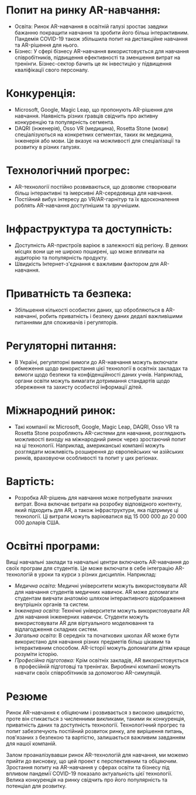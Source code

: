 # Попит на ринку AR-навчання:

- Освіта: Ринок AR-навчання в освітній галузі зростає завдяки бажанню покращити навчання та зробити його більш інтерактивним. Пандемія COVID-19 також збільшила попит на дистанційне навчання та AR-рішення для нього.
- Бізнес: У сфері бізнесу AR-навчання використовується для навчання співробітників, підвищення ефективності та зменшення витрат на тренінги. Бізнес-сектор бачить це як інвестицію у підвищення кваліфікації свого персоналу.

# Конкуренція:

- Microsoft, Google, Magic Leap, що пропонують AR-рішення для навчання. Наявність різних гравців свідчить про активну конкуренцію та популярність сегмента.
- DAQRI (інженерія), Osso VR (медицина), Rosetta Stone (мови) спеціалізуються на конкретних сегментах, таких як медицина, інженерія або мови. Це вказує на можливості для спеціалізації та розвитку в різних галузях.

# Технологічний прогрес:

- AR-технології постійно розвиваються, що дозволяє створювати більш інтерактивні та імерсивні AR-середовища для навчання.
- Постійний вибух інтересу до VR/AR-гарнітур та їх вдосконалення роблять AR-навчання доступнішим та зручнішим.

# Інфраструктура та доступність:

- Доступність AR-пристроїв варіює в залежності від регіону. В деяких місцях вони ще не широко поширені, що може впливати на аудиторію та популярність продукту.
- Швидкість Інтернет-з'єднання є важливим фактором для AR-навчання.

# Приватність та безпека:

- Збільшення кількості особистих даних, що обробляються в AR-навчанні, робить приватність і безпеку даних дедалі важливішими питаннями для споживачів і регуляторів.

# Регуляторні питання:

- В Україні, регуляторні вимоги до AR-навчання можуть включати обмеження щодо використання цієї технології в освітніх закладах та вимоги щодо безпеки та конфіденційності даних учнів. Наприклад, органи освіти можуть вимагати дотримання стандартів щодо збереження та захисту особистої інформації дітей.

# Міжнародний ринок:

- Такі компанії як Microsoft, Google, Magic Leap, DAQRI, Osso VR та Rosetta Stone розробляють AR-системи для навчання, розглядають можливості виходу на міжнародний ринок через зростаючий попит на ці технології. Наприклад, американські компанії можуть розглядати можливість розширення до європейських чи азійських ринків, враховуючи особливості та попит у цих регіонах.

# Вартість:

- Розробка AR-рішень для навчання може потребувати значних витрат. Вона включає витрати на розробку відповідного контенту, який підходить для AR, а також інфраструктури, яка підтримує ці технології. Ці витрати можуть варіюватися від 15 000 000 до 20 000 000 доларів США.
# Освітні програми:
Вищі навчальні заклади та навчальні центри включають AR-навчання до своїх програм для студентів. Це може включати в себе інтеграцію AR-технологій в уроки та курси з різних дисциплін. Наприклад:

- _Медична освіта:_ Медичні університети можуть використовувати AR для навчання студентів медичних навичок. AR може допомагати студентам вивчати анатомію шляхом інтерактивного відображення внутрішніх органів та систем.
- _Інженерна освіта:_ Технічні університети можуть використовувати AR для навчання інженерних навичок. Студенти можуть використовувати AR для віртуального моделювання та відлагодження складних систем.
- _Загальна освіта:_ В середніх та початкових школах AR може бути використано для навчання різних предметів більш цікавим та інтерактивним способом. AR-історії можуть допомагати дітям краще розуміти історію.
- _Професійна підготовка:_ Крім освітніх закладів, AR використовується в професійній підготовці та тренінгах. Виробничі компанії можуть навчати своїх співробітників за допомогою AR-симуляцій.

# Резюме
Ринок AR-навчання є обіцяючим і розвивається з високою швидкістю, проте він стикається з численними викликами, такими як конкуренція, приватність даних та доступність технології. Технологічний прогрес та попит забезпечують постійний розвиток ринку, але вирішення питань, пов'язаних з безпекою та вартістю, залишається важливим завданням для нашої компаній.

Залом проаналізувавши ринок AR-технологій для навчання, ми можемо прийти до висновку, що цей проект є перспективним та обіцяючим. Зростання попиту на AR-навчання у сферах освіти та бізнесу під впливом пандемії COVID-19 показало актуальність цієї технології. Велика конкуренція на ринку свідчить про його популярність та потенціал для розвитку.